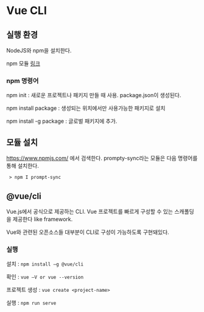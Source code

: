 # Vue CLI

## 실행 환경

NodeJS와 npm을 설치한다.

npm 모듈 [링크](https://www.npmjs.com/)

### npm 명령어

npm init : 새로운 프로젝트나 패키지 만들 때 사용. package.json이 생성된다.

npm install package : 생성되는 위치에서만 사용가능한 패키지로 설치

npm install -g package : 글로벌 패키지에 추가.



## 모듈 설치

https://www.npmjs.com/ 에서 검색한다. prompty-sync라는 모듈은 다음 명령어를 통해 설치한다.

 ` > npm I prompt-sync`



## @vue/cli

Vue.js에서 공식으로 제공하는 CLI. Vue 프로젝트를 빠르게 구성할 수 있는 스캐폴딩을 제공한다 like framework. 

Vue와 관련된 오픈소스들 대부분이 CLI로 구성이 가능하도록 구현돼있다.

### 실행

설치 : `npm install –g @vue/cli`

확인 : `vue –V or vue --version`

프로젝트 생성 : `vue create <project-name>`

실행 : `npm run serve`

